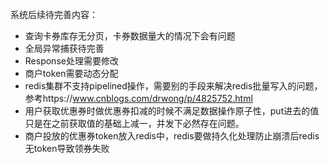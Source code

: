 系统后续待完善内容：

* 查询卡券库存无分页，卡券数据量大的情况下会有问题
* 全局异常捕获待完善
* Response处理需要修改
* 商户token需要动态分配
* redis集群不支持pipelined操作，需要别的手段来解决redis批量写入的问题，参考https://www.cnblogs.com/drwong/p/4825752.html
* 用户获取优惠券时做优惠券扣减的时候不满足数据操作原子性，put进去的值只是在之前获取值的基础上减一，并发下必然存在问题。
* 商户投放的优惠券token放入redis中，redis要做持久化处理防止崩溃后redis无token导致领券失败